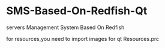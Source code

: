 # SMS-Based-On-Redfish-Qt
servers Management System Based On Redfish

for resources,you need to import images for qt Resources.prc
